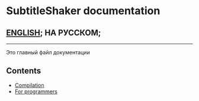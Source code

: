 # SubtitleShaker documentation

## [ENGLISH](README.md); НА РУССКОМ;
<!---
full line:
[ENGLISH](README.md); [НА РУССКОМ](README.ru.md);
-->

---

Это главный файл документации

## Contents
* [Compilation](Compilation.md)
* [For programmers](For_programmers.md)
